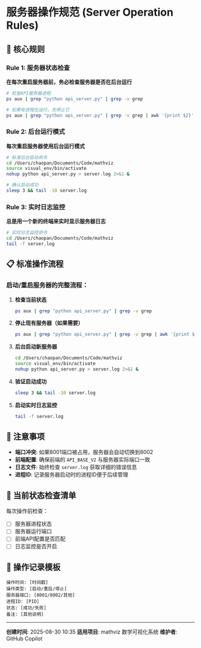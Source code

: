 # 服务器操作规范 (Server Operation Rules)

## 🎯 核心规则

### Rule 1: 服务器状态检查
**在每次重启服务器前，务必检查服务器是否在后台运行**

```bash
# 检查API服务器进程
ps aux | grep "python api_server.py" | grep -v grep

# 如果有进程在运行，先停止它
ps aux | grep "python api_server.py" | grep -v grep | awk '{print $2}' | xargs kill
```

### Rule 2: 后台运行模式
**每次重启服务器使用后台运行模式**

```bash
# 标准后台启动命令
cd /Users/chaopan/Documents/Code/mathviz
source visual_env/bin/activate
nohup python api_server.py > server.log 2>&1 &

# 确认启动成功
sleep 3 && tail -10 server.log
```

### Rule 3: 实时日志监控
**总是用一个新的终端来实时显示服务器日志**

```bash
# 实时日志监控命令
cd /Users/chaopan/Documents/Code/mathviz
tail -f server.log
```

## 📋 标准操作流程

### 启动/重启服务器的完整流程：

1. **检查当前状态**
   ```bash
   ps aux | grep "python api_server.py" | grep -v grep
   ```

2. **停止现有服务器（如果需要）**
   ```bash
   ps aux | grep "python api_server.py" | grep -v grep | awk '{print $2}' | xargs kill
   ```

3. **后台启动新服务器**
   ```bash
   cd /Users/chaopan/Documents/Code/mathviz
   source visual_env/bin/activate
   nohup python api_server.py > server.log 2>&1 &
   ```

4. **验证启动成功**
   ```bash
   sleep 3 && tail -10 server.log
   ```

5. **启动实时日志监控**
   ```bash
   tail -f server.log
   ```

## 🚨 注意事项

- **端口冲突**: 如果8001端口被占用，服务器会自动切换到8002
- **前端配置**: 确保前端的 `API_BASE_V2` 与服务器实际端口一致
- **日志文件**: 始终检查 `server.log` 获取详细的错误信息
- **进程ID**: 记录服务器启动时的进程ID便于后续管理

## 🔄 当前状态检查清单

每次操作前检查：
- [ ] 服务器进程状态
- [ ] 服务器运行端口
- [ ] 前端API配置是否匹配
- [ ] 日志监控是否开启

## 📝 操作记录模板

```
操作时间: [时间戳]
操作类型: [启动/重启/停止]
服务器端口: [8001/8002/其他]
进程ID: [PID]
状态: [成功/失败]
备注: [其他说明]
```

---
**创建时间**: 2025-08-30 10:35
**适用项目**: mathviz 数学可视化系统
**维护者**: GitHub Copilot
